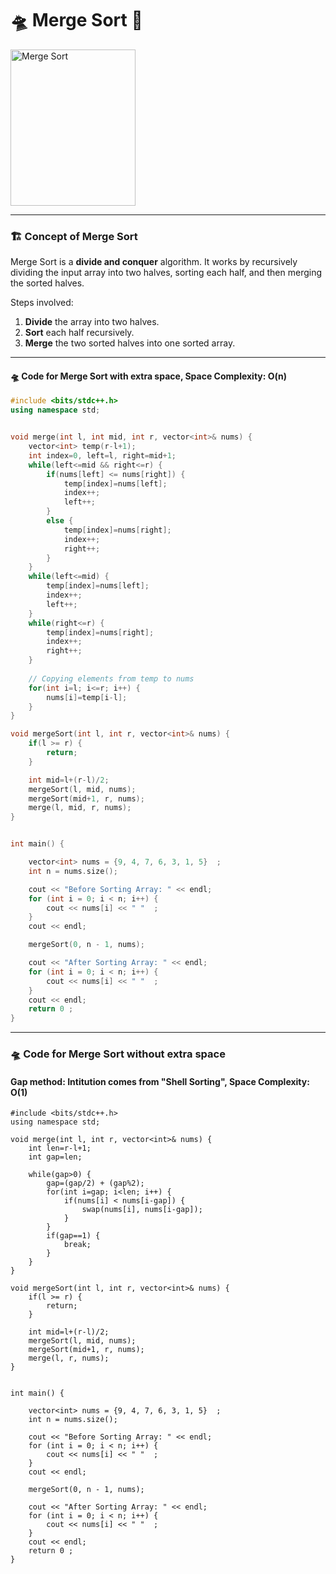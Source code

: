 # 🛸 Merge Sort 🚀

<img align="center" alt="Merge Sort" height="250" width="200" src="https://upload.wikimedia.org/wikipedia/commons/c/cc/Merge-sort-example-300px.gif">

---

### 🏗️ Concept of Merge Sort

Merge Sort is a **divide and conquer** algorithm. It works by recursively dividing the input array into two halves, sorting each half, and then merging the sorted halves.

Steps involved:
1. **Divide** the array into two halves.
2. **Sort** each half recursively.
3. **Merge** the two sorted halves into one sorted array.

---

#### :flying_saucer: Code for Merge Sort with extra space, Space Complexity: O(n)

```cpp
#include <bits/stdc++.h>
using namespace std;


void merge(int l, int mid, int r, vector<int>& nums) {
    vector<int> temp(r-l+1);
    int index=0, left=l, right=mid+1;
    while(left<=mid && right<=r) {
        if(nums[left] <= nums[right]) {
            temp[index]=nums[left];
            index++;
            left++;
        }
        else {
            temp[index]=nums[right];
            index++;
            right++;
        }
    }
    while(left<=mid) {
        temp[index]=nums[left];
        index++;
        left++;
    }
    while(right<=r) {
        temp[index]=nums[right];
        index++;
        right++;
    }
    
    // Copying elements from temp to nums
    for(int i=l; i<=r; i++) {
        nums[i]=temp[i-l];
    }
}

void mergeSort(int l, int r, vector<int>& nums) {
    if(l >= r) {
        return;
    }

    int mid=l+(r-l)/2;
    mergeSort(l, mid, nums);
    mergeSort(mid+1, r, nums);
    merge(l, mid, r, nums);
}


int main() {

    vector<int> nums = {9, 4, 7, 6, 3, 1, 5}  ;
    int n = nums.size();

    cout << "Before Sorting Array: " << endl;
    for (int i = 0; i < n; i++) {
        cout << nums[i] << " "  ;
    }
    cout << endl;

    mergeSort(0, n - 1, nums);

    cout << "After Sorting Array: " << endl;
    for (int i = 0; i < n; i++) {
        cout << nums[i] << " "  ;
    }
    cout << endl;
    return 0 ;
}
```

---

### :flying_saucer: Code for Merge Sort without extra space
#### Gap method: Intitution comes from "Shell Sorting", Space Complexity: O(1)

```
#include <bits/stdc++.h>
using namespace std;

void merge(int l, int r, vector<int>& nums) {
    int len=r-l+1;
    int gap=len;
    
    while(gap>0) {
        gap=(gap/2) + (gap%2);
        for(int i=gap; i<len; i++) {
            if(nums[i] < nums[i-gap]) {
                swap(nums[i], nums[i-gap]);
            }
        }
        if(gap==1) {
            break;
        }
    }
}

void mergeSort(int l, int r, vector<int>& nums) {
    if(l >= r) {
        return;
    }

    int mid=l+(r-l)/2;
    mergeSort(l, mid, nums);
    mergeSort(mid+1, r, nums);
    merge(l, r, nums);
}


int main() {

    vector<int> nums = {9, 4, 7, 6, 3, 1, 5}  ;
    int n = nums.size();

    cout << "Before Sorting Array: " << endl;
    for (int i = 0; i < n; i++) {
        cout << nums[i] << " "  ;
    }
    cout << endl;

    mergeSort(0, n - 1, nums);

    cout << "After Sorting Array: " << endl;
    for (int i = 0; i < n; i++) {
        cout << nums[i] << " "  ;
    }
    cout << endl;
    return 0 ;
}
```